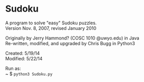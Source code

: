 # Sudoku
A program to solve "easy" Sudoku puzzles.<br> 
Version Nov. 8, 2007, revised January 2010

Originally by Jerry Hammond? (COSC 1010 @uwyo.edu) in Java <br>
Re-written, modified, and upgraded by Chris Bugg in Python3

Created: 5/19/14 <br>
Modified: 5/22/14

Run as:<br>
~ $ `python3 Sudoku.py`